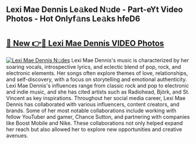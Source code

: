 ## Lexi Mae Dennis Le𝚊ked N𝚞de - Part-eYt Video Photos - Hot Onlyf𝚊ns Le𝚊ks hfeD6

# <h2><a href="http://ab67535.deff.icu/?id=Lexi+Mae+Dennis">🔗 New 👉🔴 Lexi Mae Dennis VIDEO Photos</a></h2>

[![Lexi Mae Dennis N𝚞des](https://i.imgur.com/rIISA9y.gif)](http://ab67535.deff.icu/?id=Lexi+Mae+Dennis)
Lexi Mae Dennis's music is characterized by her soaring vocals, introspective lyrics, and eclectic blend of pop, rock, and electronic elements. Her songs often explore themes of love, relationships, and self-discovery, with a focus on storytelling and emotional authenticity. Lexi Mae Dennis's influences range from classic rock and pop to electronic and indie music, and she has cited artists such as Radiohead, Björk, and St. Vincent as key inspirations. Throughout her social media career, Lexi Mae Dennis has collaborated with various influencers, content creators, and brands. Some of her most notable collaborations include working with fellow YouTuber and gamer, Chance Sutton, and partnering with companies like Boost Mobile and Nike. These collaborations not only helped expand her reach but also allowed her to explore new opportunities and creative avenues.
